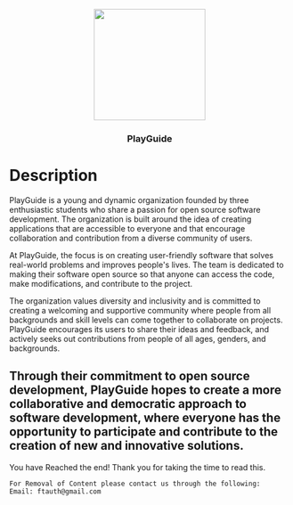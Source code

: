 <p align="center"><img src="https://user-images.githubusercontent.com/51787264/230785865-bd2182e7-ff49-4344-b721-b39d7b5dbf2e.png" width="200" height="200"></p>

### <p align="center">PlayGuide</p>


# Description

PlayGuide is a young and dynamic organization founded by three enthusiastic students who share a passion for open source software development. The organization is built around the idea of creating applications that are accessible to everyone and that encourage collaboration and contribution from a diverse community of users.

At PlayGuide, the focus is on creating user-friendly software that solves real-world problems and improves people's lives. The team is dedicated to making their software open source so that anyone can access the code, make modifications, and contribute to the project.

The organization values diversity and inclusivity and is committed to creating a welcoming and supportive community where people from all backgrounds and skill levels can come together to collaborate on projects. PlayGuide encourages its users to share their ideas and feedback, and actively seeks out contributions from people of all ages, genders, and backgrounds.

Through their commitment to open source development, PlayGuide hopes to create a more collaborative and democratic approach to software development, where everyone has the opportunity to participate and contribute to the creation of new and innovative solutions.
-----------------------------------------------------------------------------------------------------------------------------------------------------------
You have Reached the end! Thank you for taking the time to read this.

```
For Removal of Content please contact us through the following:
Email: ftauth@gmail.com
```
